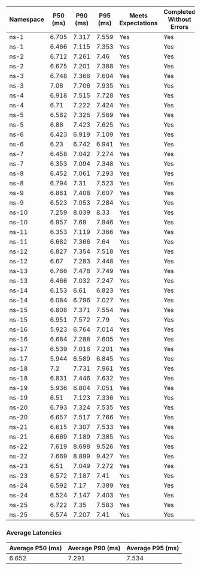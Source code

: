 | Namespace | P50 (ms) | P90 (ms) | P95 (ms) | Meets Expectations | Completed Without Errors |
|-----------|----------|----------|----------|--------------------|--------------------------|
| ns-1 | 6.705 | 7.317 | 7.559 | Yes | Yes |
| ns-1 | 6.466 | 7.115 | 7.353 | Yes | Yes |
| ns-2 | 6.712 | 7.261 | 7.46 | Yes | Yes |
| ns-2 | 6.675 | 7.201 | 7.388 | Yes | Yes |
| ns-3 | 6.748 | 7.366 | 7.604 | Yes | Yes |
| ns-3 | 7.08 | 7.706 | 7.935 | Yes | Yes |
| ns-4 | 6.918 | 7.515 | 7.728 | Yes | Yes |
| ns-4 | 6.71 | 7.222 | 7.424 | Yes | Yes |
| ns-5 | 6.582 | 7.326 | 7.569 | Yes | Yes |
| ns-5 | 6.88 | 7.423 | 7.625 | Yes | Yes |
| ns-6 | 6.423 | 6.919 | 7.109 | Yes | Yes |
| ns-6 | 6.23 | 6.742 | 6.941 | Yes | Yes |
| ns-7 | 6.458 | 7.042 | 7.274 | Yes | Yes |
| ns-7 | 6.353 | 7.094 | 7.348 | Yes | Yes |
| ns-8 | 6.452 | 7.061 | 7.293 | Yes | Yes |
| ns-8 | 6.794 | 7.31 | 7.523 | Yes | Yes |
| ns-9 | 6.861 | 7.408 | 7.607 | Yes | Yes |
| ns-9 | 6.523 | 7.053 | 7.284 | Yes | Yes |
| ns-10 | 7.259 | 8.039 | 8.33 | Yes | Yes |
| ns-10 | 6.957 | 7.69 | 7.946 | Yes | Yes |
| ns-11 | 6.353 | 7.119 | 7.366 | Yes | Yes |
| ns-11 | 6.682 | 7.366 | 7.64 | Yes | Yes |
| ns-12 | 6.827 | 7.354 | 7.518 | Yes | Yes |
| ns-12 | 6.67 | 7.283 | 7.448 | Yes | Yes |
| ns-13 | 6.766 | 7.478 | 7.749 | Yes | Yes |
| ns-13 | 6.466 | 7.032 | 7.247 | Yes | Yes |
| ns-14 | 6.153 | 6.61 | 6.823 | Yes | Yes |
| ns-14 | 6.084 | 6.796 | 7.027 | Yes | Yes |
| ns-15 | 6.808 | 7.371 | 7.554 | Yes | Yes |
| ns-15 | 6.951 | 7.572 | 7.79 | Yes | Yes |
| ns-16 | 5.923 | 6.764 | 7.014 | Yes | Yes |
| ns-16 | 6.684 | 7.288 | 7.605 | Yes | Yes |
| ns-17 | 6.539 | 7.016 | 7.201 | Yes | Yes |
| ns-17 | 5.944 | 6.589 | 6.845 | Yes | Yes |
| ns-18 | 7.2 | 7.731 | 7.961 | Yes | Yes |
| ns-18 | 6.831 | 7.446 | 7.632 | Yes | Yes |
| ns-19 | 5.936 | 6.804 | 7.051 | Yes | Yes |
| ns-19 | 6.51 | 7.123 | 7.336 | Yes | Yes |
| ns-20 | 6.793 | 7.324 | 7.535 | Yes | Yes |
| ns-20 | 6.657 | 7.517 | 7.766 | Yes | Yes |
| ns-21 | 6.615 | 7.307 | 7.533 | Yes | Yes |
| ns-21 | 6.669 | 7.189 | 7.385 | Yes | Yes |
| ns-22 | 7.619 | 8.698 | 9.526 | Yes | Yes |
| ns-22 | 7.669 | 8.899 | 9.427 | Yes | Yes |
| ns-23 | 6.51 | 7.049 | 7.272 | Yes | Yes |
| ns-23 | 6.572 | 7.187 | 7.41 | Yes | Yes |
| ns-24 | 6.592 | 7.17 | 7.389 | Yes | Yes |
| ns-24 | 6.524 | 7.147 | 7.403 | Yes | Yes |
| ns-25 | 6.722 | 7.35 | 7.583 | Yes | Yes |
| ns-25 | 6.574 | 7.207 | 7.41 | Yes | Yes |

### Average Latencies
| Average P50 (ms) | Average P90 (ms) | Average P95 (ms) |
|------------------|------------------|------------------|
| 6.652 | 7.291 | 7.534 |
